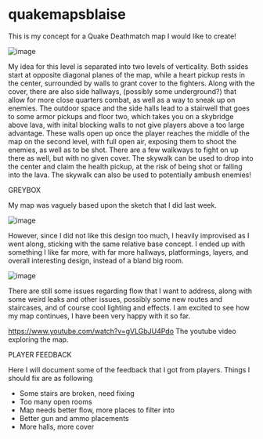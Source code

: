 # quakemapsblaise

This is my concept for a Quake Deathmatch map I would like to create!

![image](https://github.com/blaisecar/quakemapsblaise/assets/153130544/73d86313-2ad5-4b9a-9186-a7475b226699)

My idea for this level is separated into two levels of verticality. Both ssides start at opposite diagonal planes of the map, while a heart pickup rests in the center,
surrounded by walls to grant cover to the fighters. Along with the cover, there are also side hallways, (possibly some underground?) that allow for more close quarters combat, as well as a way to sneak up on enemies. The outdoor space and the side halls lead to a stairwell that goes to some armor pickups and floor two, which takes you on a skybridge above lava, with inital blocking walls to not give players above a too large advantage. These walls open up once the player reaches the middle of the map on the second level, with full open air, exposing them to shoot the enemies, as well as to be shot. There are a few walkways to fight on up there as well, but with no given cover.
The skywalk can be used to drop into the center and claim the health pickup, at the risk of being shot or falling into the lava. The skywalk can also be used to potentially ambush enemies!


GREYBOX 


My map was vaguely based upon the sketch that I did last week.

![image](https://github.com/blaisecar/quakemapsblaise/assets/153130544/73d86313-2ad5-4b9a-9186-a7475b226699)

However, since I did not like this design too much, I heavily improvised as I went along, sticking with the same relative base concept.
I ended up with something I like far more, with far more hallways, platformings, layers, and overall interesting design, instead of a bland
big room.


![image](https://github.com/blaisecar/quakemapsblaise/assets/153130544/ef209bc8-fb1c-4e5a-8e84-3ee23f47296a)

There are still some issues regarding flow that I want to address, along with some weird leaks and other issues, possibly some new routes and staircases,
and of course cool lighting and effects. I am excited to see how my map continues, I have been very happy with it so far.

https://www.youtube.com/watch?v=gVLGbJU4Pdo 
The youtube video exploring the map.

PLAYER FEEDBACK

Here I will document some of the feedback that I got from players. 
Things I should fix are as following
- Some stairs are broken, need fixing
- Too many open rooms
- Map needs better flow, more places to filter into
- Better gun and ammo placements
- More halls, more cover
